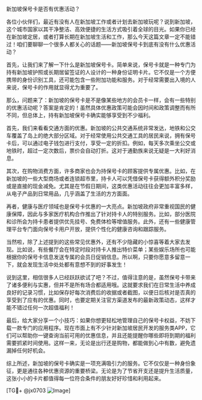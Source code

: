 新加坡保号卡是否有优惠活动？

各位小伙伴们，最近有没有人在新加坡工作或者计划去新加坡玩呢？说到新加坡，这个城市国家以其干净整洁、高效便捷的生活方式吸引着全球的目光。如果你已经在新加坡定居，或者打算长期在新加坡生活和工作，那么今天这篇文章一定不能错过！咱们要聊聊一个很多人都关心的话题——新加坡保号卡到底有没有什么优惠活动？

首先，让我们来了解一下什么是新加坡保号卡。简单来说，保号卡就是一种专门为持有新加坡护照或长期居留签证的人设计的一种身份证明卡片。它不仅是一个方便携带的身份识别工具，还可能包含一些附加功能和服务。对于经常需要出入境的人来说，保号卡的作用就显得尤为重要了。

那么，问题来了：新加坡的保号卡是不是像某些地方的会员卡一样，会有一些特别的优惠活动呢？答案是肯定的！虽然具体优惠政策可能会因时间和政策调整而有所不同，但总体上，持有新加坡保号卡确实能够享受到不少福利。

首先，我们来看看交通方面的优惠。新加坡的公共交通系统非常发达，地铁和公交车覆盖了岛上的绝大部分区域。对于经常使用公共交通工具的居民来说，拥有保号卡后，可以通过电子钱包进行支付，享受一定的折扣。例如，每天多次乘坐公交或地铁时，超过一定次数后，票价会自动打折。这对于通勤族来说无疑是一大利好消息。

其次，在购物消费方面，许多商家也会为持保号卡的顾客提供专属优惠。比如，在新加坡的一些大型商场或者连锁超市里，持卡人可以凭借保号卡获得额外积分奖励或是直接的现金减免。尤其是在节假日期间，这类优惠活动往往会更加丰富多样，从电子产品到日常用品，几乎涵盖了生活的方方面面。

再者，健康与医疗领域也是保号卡优惠的一大亮点。新加坡政府非常重视国民的健康保障，因此与多家医疗机构合作推出了针对持卡人的特别服务。比如，部分医院和诊所会为持卡患者提供优先挂号、免费体检等增值服务。此外，还有一些健康管理平台专门面向保号卡用户开放，提供个性化的健康咨询和跟踪服务。

当然啦，除了上述提到的这些常见优惠外，还有不少隐藏的小惊喜等着大家去发现。比如说，有些餐厅会在特定时段对持卡人推出特价菜单；某些娱乐场所也可能根据你的保号卡信息发送专属的会员日促销信息。所以啊，只要你愿意多留意一下，就会发现生活中处处都有意想不到的好事发生！

说到这里，相信很多人已经跃跃欲试了吧？不过，值得注意的是，虽然保号卡带来了诸多便利与实惠，但并不是所有场合都适用哦。这就要求我们在日常生活中养成良好的记录习惯，比如保存好每次消费后的收据或者截图，以便日后核对是否真的享受到了应有的优惠。同时，也要定期关注官方渠道发布的最新政策动态，这样才能不错过任何一次超值福利！

最后，给大家分享一个小技巧：如果你想更轻松地管理自己的保号卡权益，不妨下载一款专门的应用程序。现在市面上有不少针对新加坡居民开发的服务类APP，它们可以帮助你一键查询当前可用的优惠信息，并且还能提醒你哪些即将到期的福利需要抓紧时间使用。这样一来，无论是出行还是购物，都能做到心中有数，避免遗漏掉任何好机会。

综上所述，新加坡的保号卡确实是一项充满吸引力的服务。它不仅仅是一种身份象征，更是通往各种优惠资源的重要桥梁。无论是为了节省开支还是提升生活质量，这张小小的卡片都值得每一位符合条件的朋友好好珍惜和利用起来。

[TG💪+ @jx0703 ![Image](https://github.com/user-attachments/assets/dbca1d08-cadb-493c-b0ec-ad6f7a83f270)]